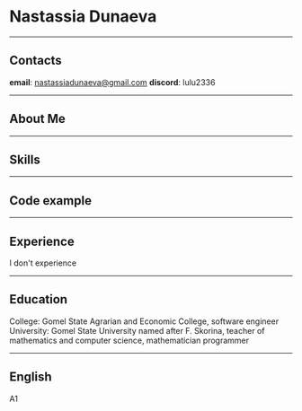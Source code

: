 # Nastassia Dunaeva
---
## Contacts
**email**: nastassiadunaeva@gmail.com
**discord**: lulu2336

---
## About Me

---
## Skills

---
## Code example

---
## Experience
I don't experience

---
## Education
College: Gomel State Agrarian and Economic College, software engineer
University: Gomel State University named after F. Skorina, teacher of mathematics and computer science, mathematician programmer

---
## English
A1